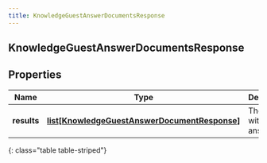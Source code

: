 ```yaml
---
title: KnowledgeGuestAnswerDocumentsResponse
---
```

## KnowledgeGuestAnswerDocumentsResponse

## Properties

|Name | Type | Description | Notes|
|------------ | ------------- | ------------- | -------------|
| **results** | [**list[KnowledgeGuestAnswerDocumentResponse]**](KnowledgeGuestAnswerDocumentResponse.html) | The results with answers. | [optional] |
{: class="table table-striped"}


